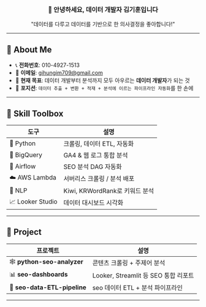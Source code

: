 <!-- 헤더 섹션 -->
<h3 align="center">👋 안녕하세요, 데이터 개발자 김기훈입니다</h3>
<p align="center">"데이터를 다루고 데이터를 기반으로 한 의사결정을 좋아합니다!"</p>

---

## 🚀 About Me

- 📞 **전화번호**: 010-4927-1513
- 💌 **이메일**: gihungim709@gmail.com  
- 🔭 **현재 목표**: 데이터 개발부터 분석까지 모두 아우르는 **데이터 개발자**가 되는 것
- 🧩 **포지션**: `데이터 추출 + 변환 + 적재 + 분석에 이르는 파이프라인 자동화`를 한 손에

---

## 🧰 Skill Toolbox

| 도구 | 설명 |
|------|------|
| 🐍 Python | 크롤링, 데이터 ETL, 자동화 |
| 🧮 BigQuery | GA4 & 웹 로그 통합 분석 |
| 🔄 Airflow | SEO 분석 DAG 자동화 |
| ☁️ AWS Lambda | 서버리스 크롤링 / 분석 배포 |
| 🧠 NLP | Kiwi, KRWordRank로 키워드 분석 |
| 📈 Looker Studio | 데이터 대시보드 시각화 |

---

## 📂 Project

| 프로젝트 | 설명 |
|----------|------|
| 🕸 **python-seo-analyzer** | 콘텐츠 크롤링 + 주제어 분석 |
| 📊 **seo-dashboards** | Looker, Streamlit 등 SEO 통합 리포트 |
| 🔎 **seo-data-ETL-pipeline** | seo 데이터 ETL + 분석 파이프라인 |
---
